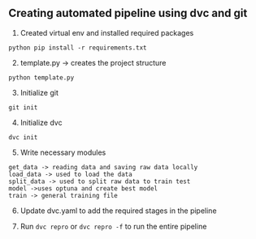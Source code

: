 ## Creating automated pipeline using dvc and git

1. Created virtual env and installed required packages
```
python pip install -r requirements.txt
```
2. template.py -> creates the project structure
```
python template.py
```
3. Initialize git
```
git init
```
4. Initialize dvc
```
dvc init
```
5. Write necessary modules
```
get_data -> reading data and saving raw data locally
load_data -> used to load the data
split_data -> used to split raw data to train test
model ->uses optuna and create best model
train -> general training file
```
6. Update dvc.yaml to add the required stages in the pipeline

7. Run ``` dvc repro ``` or ``` dvc repro -f ``` to run the entire pipeline


